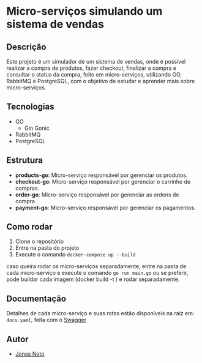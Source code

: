 # Micro-serviços simulando um sistema de vendas

## Descrição
Este projeto é um simulador de um sistema de vendas, onde é possível realizar a compra de produtos, fazer checkout, finalizar a compra e consultar o status da compra, feito em micro-serviços, utilizando GO, RabbitMQ e PostgreSQL, com o objetivo de estudar e aprender mais sobre micro-serviços.

## Tecnologias
- GO
    - Gin Gonic
- RabbitMQ
- PostgreSQL

## Estrutura
- **products-go**: Micro-serviço responsável por gerenciar os produtos.
- **checkout-go**: Micro-serviço responsável por gerenciar o carrinho de compras.
- **order-go**: Micro-serviço responsável por gerenciar as ordens de compra.
- **payment-go**: Micro-serviço responsável por gerenciar os pagamentos.

## Como rodar
1. Clone o repositório
2. Entre na pasta do projeto
3. Execute o comando `docker-compose up --build`

caso queira rodar os micro-serviços separadamente, entre na pasta de cada micro-serviço e execute o comando `go run main.go`
ou se preferir, pode buildar cada imagem (docker build -t <nome> <dockerfile>) e rodar separadamente.

## Documentação
Detalhes de cada micro-serviço e suas rotas estão disponíveis na raiz em: `docs.yaml`,
feita com o [Swagger](https://swagger.io/)

## Autor
- [Jonas Neto](https://github.com/jonasssneto)
